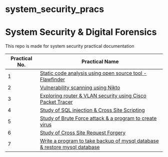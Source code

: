 # system_security_pracs

# System Security & Digital Forensics

This repo is made for system security practical documentation

| Practical No. | Practical Name |
| ------------- | ------------- |
| 1 | [Static code analysis using open source tool - Flawfinder](https://github.com/Vedant478/system_security_pracs/tree/main/Practical%201)  |
| 2  | [Vulnerability scanning using Nikto](https://github.com/Vedant478/system_security_pracs/tree/main/Practical%202) |
| 3 | [Exploring router & VLAN security using Cisco Packet Tracer](https://github.com/Vedant478/system_security_pracs/tree/main/Practical%203) |
| 4  | [Study of SQL injection & Cross Site Scripting](https://github.com/Vedant478/system_security_pracs/tree/main/Practical%204)  |
| 5  | [Study of Brute Force attack & a program to create virus](https://github.com/Vedant478/system_security_pracs/tree/main/Practical%205) |
| 6  | [Study of Cross Site Request Forgery](https://github.com/Vedant478/system_security_pracs/tree/main/Practical%206)  |
| 7  | [Write a program to take backup of mysql database & restore mysql database](https://github.com/Vedant478/system_security_pracs/tree/main/Practical%207)
